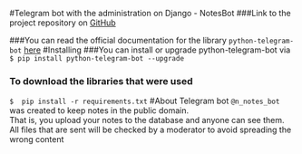 #Telegram bot with the administration on Django - NotesBot 
###Link to the project repository on [GitHub](https://github.com/MariiaZ18/djangoTelegramBot)

###You can read the official documentation for the library `python-telegram-bot` [here](https://docs.python-telegram-bot.org/en/v20.0a0/#)
#Installing 
###You can install or upgrade python-telegram-bot via
``$ pip install python-telegram-bot --upgrade``<br />
### To download the libraries that were used
`$  pip install -r requirements.txt`
#About
Telegram bot ``@n_notes_bot``  was created to keep notes in the public domain.<br /> That is, you upload your notes to the database and anyone can see them.
<br /> All files that are sent will be checked by a moderator to avoid spreading the wrong content